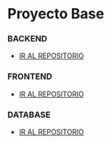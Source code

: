 
# Proyecto Base

### BACKEND
 - [IR AL REPOSITORIO](https://github.com/fhrancoo/base-back-utn)

### FRONTEND
 - [IR AL REPOSITORIO](https://github.com/fhrancoo/base-front-utn)

### DATABASE
 - [IR AL REPOSITORIO](https://github.com/fhrancoo/postgres-utn)
